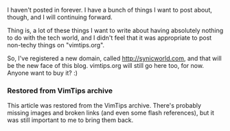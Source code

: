 <!-- :metadata:

title: Site direction switch, and synicworld.com
tags: Random
publishedAt: 2012-01-26T22:59:11-0700
summary:

I haven't posted in forever.  I have a bunch of things I want to post about,
though, and I will continuing forward.

-->

I haven't posted in forever.  I have a bunch of things I want to post about,
though, and I will continuing forward.

Thing is, a lot of these things I want to write about having absolutely nothing
to do with the tech world, and I didn't feel that it was appropriate to post
non-techy things on "vimtips.org".

So, I've registered a new domain, called http://synicworld.com, and that will
be the new face of this blog.  vimtips.org will still go here too, for now.
Anyone want to buy it? :)

<div class="restored-from-archive">
  <h3>Restored from VimTips archive</h3>
  <p>
  This article was restored from the VimTips archive. There's probably
  missing images and broken links (and even some flash references), but it
  was still important to me to bring them back.
  </p>
</div>
